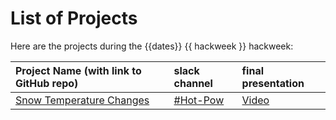 # List of Projects

Here are the projects during the {{dates}} {{ hackweek }} hackweek:

| Project Name (with link to GitHub repo) | slack channel | final presentation | 
|:--------|:--------|:-----|
| [Snow Temperature Changes](https://github.com/snowex-hackweek/hot-pow) | [#Hot-Pow](https://snowexhackweek2021.slack.com/archives/C027RBZ9JH3) | [Video](https://youtu.be/lV3to0c_KtA)  |